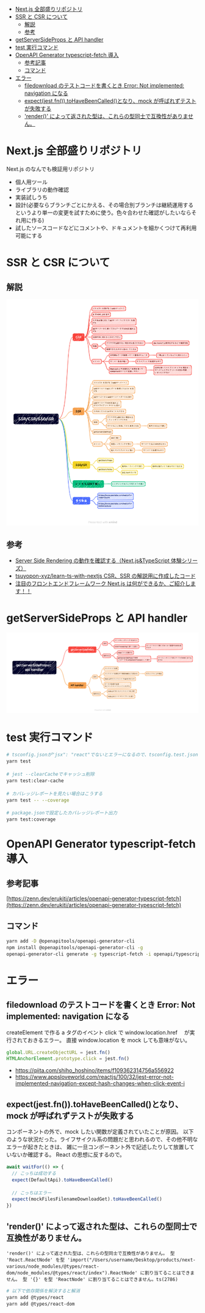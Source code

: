<!-- TOC -->

- [Next.js 全部盛りリポジトリ](#nextjs-全部盛りリポジトリ)
- [SSR と CSR について](#ssr-と-csr-について)
  - [解説](#解説)
  - [参考](#参考)
- [getServerSideProps と API handler](#getserversideprops-と-api-handler)
- [test 実行コマンド](#test-実行コマンド)
- [OpenAPI Generator typescript-fetch 導入](#openapi-generator-typescript-fetch-導入)
  - [参考記事](#参考記事)
  - [コマンド](#コマンド)
- [エラー](#エラー)
  - [filedownload のテストコードを書くとき Error: Not implemented: navigation になる](#filedownload-のテストコードを書くとき-error-not-implemented-navigation-になる)
  - [expect(jest.fn()).toHaveBeenCalled()となり、mock が呼ばれずテストが失敗する](#expectjestfntohavebeencalledとなりmock-が呼ばれずテストが失敗する)
  - ['render()' によって返された型は、これらの型同士で互換性がありません。](#render-によって返された型はこれらの型同士で互換性がありません)

<!-- /TOC -->

# Next.js 全部盛りリポジトリ

Next.js のなんでも検証用リポジトリ

- 個人用ツール
- ライブラリの動作確認
- 実装試しうち
- 設計(必要ならブランチごとにかえる、その場合別ブランチは継続運用するというより単一の変更を試すために使う。色々合わせた確認がしたいならそれ用に作る)
- 試したソースコードなどにコメントや、ドキュメントを細かくつけて再利用可能にする

# SSR と CSR について

## 解説

![picture 2](images/659787ee4a767393d85aeb376ec3501bf4a214ff73f3f03e94a0730858c5aa7c.png)

## 参考

- [Server Side Rendering の動作を確認する（Next.js&TypeScript 体験シリーズ）](https://www.youtube.com/watch?v=zYebf1dk6P0)
- [tsuyopon-xyz/learn-ts-with-nextjs CSR、SSR の解説用に作成したコード](https://github.com/tsuyopon-xyz/learn-ts-with-nextjs/pull/1/files)
- [注目のフロントエンドフレームワーク Next.js は何ができるか、ご紹介します！！](https://www.youtube.com/watch?v=DdfB0LWXuGI)

# getServerSideProps と API handler

![picture 3](images/0c2942e6849b388b7ae05f8633fd530b52e80349e107875967eabd070cf2a6f4.png)

# test 実行コマンド

```bash
# tsconfig.jsonが"jsx": "react"でないとエラーになるので、tsconfig.test.jsonで対応
yarn test

# jest --clearCacheでキャッシュ削除
yarn test:clear-cache

# カバレッジレポートを見たい場合はこうする
yarn test -- --coverage

# package.jsonで設定したカバレッジレポート出力
yarn test:coverage
```

# OpenAPI Generator typescript-fetch 導入

## 参考記事

[https://zenn.dev/erukiti/articles/openapi-generator-typescript-fetch](https://zenn.dev/erukiti/articles/openapi-generator-typescript-fetch)

## コマンド

```bash
yarn add -D @openapitools/openapi-generator-cli
npm install @openapitools/openapi-generator-cli -g
openapi-generator-cli generate -g typescript-fetch -i openapi/typescript-fetch.yaml  -o openapi/client --additional-properties=modelPropertyNaming=camelCase,supportsES6=true,withInterfaces=true,typescriptThreePlus=true
```

# エラー

## filedownload のテストコードを書くとき Error: Not implemented: navigation になる

createElement で作る a タグのイベント click で window.location.href 　が実行されておきるエラー。
直接 window.location を mock しても意味がない。

```ts
global.URL.createObjectURL = jest.fn()
HTMLAnchorElement.prototype.click = jest.fn()
```

- https://qiita.com/shiho_hoshino/items/f109362314756a556922
- https://www.appsloveworld.com/reactjs/100/32/jest-error-not-implemented-navigation-except-hash-changes-when-click-event-i

## expect(jest.fn()).toHaveBeenCalled()となり、mock が呼ばれずテストが失敗する

コンポーネントの外で、mock したい関数が定義されていたことが原因。
以下のような状況だった。ライフサイクル系の問題だと思われるので、その他不明なエラーが起きたときは、
雑に一旦コンポーネント外で記述したりして放置していないか確認する。
React の思想に反するので。

```ts
await waitFor(() => {
  // こっちは成功する
  expect(DefaultApi).toHaveBeenCalled()

  // こっちはエラー
  expect(mockFilesFilenameDownloadGet).toHaveBeenCalled()
})
```

## 'render()' によって返された型は、これらの型同士で互換性がありません。

`'render()' によって返された型は、これらの型同士で互換性がありません。 型 'React.ReactNode' を型 'import("/Users/username/Desktop/products/next-various/node_modules/@types/react-dom/node_modules/@types/react/index").ReactNode' に割り当てることはできません。 型 '{}' を型 'ReactNode' に割り当てることはできません。ts(2786)`

```bash
# 以下で依存関係を解決すると解消
yarn add @types/react
yarn add @types/react-dom
```
